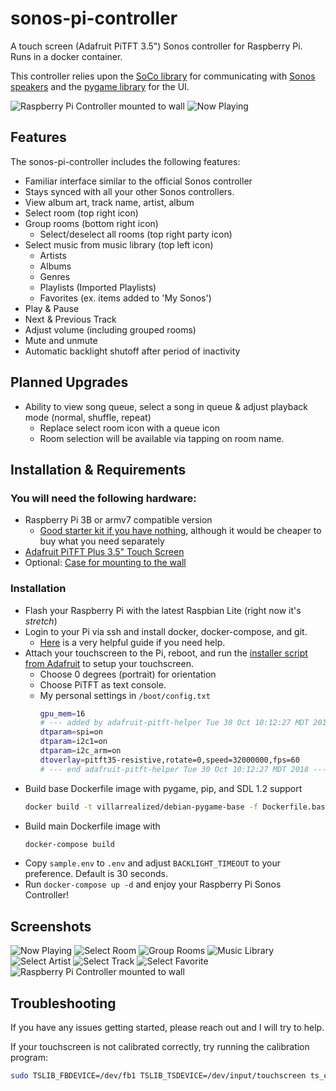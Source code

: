 # sonos-pi-controller
A touch screen (Adafruit PiTFT 3.5") Sonos controller for Raspberry Pi. Runs in a docker container.

This controller relies upon the [SoCo library](https://github.com/SoCo/SoCo) for communicating with [Sonos speakers](https://www.sonos.com/en-us/system) and the [pygame library](https://github.com/pygame/pygame) for the UI.

![Raspberry Pi Controller mounted to wall](./resources/screenshots/controller-mounted.jpg)
![Now Playing](./resources/screenshots/now_playing.png)

## Features
The sonos-pi-controller includes the following features:

* Familiar interface similar to the official Sonos controller
* Stays synced with all your other Sonos controllers.
* View album art, track name, artist, album
* Select room (top right icon)
* Group rooms (bottom right icon)
  * Select/deselect all rooms (top right party icon)
* Select music from music library (top left icon)
  * Artists
  * Albums
  * Genres
  * Playlists (Imported Playlists)
  * Favorites (ex. items added to 'My Sonos')
* Play & Pause
* Next & Previous Track
* Adjust volume (including grouped rooms)
* Mute and unmute
* Automatic backlight shutoff after period of inactivity

## Planned Upgrades
* Ability to view song queue, select a song in queue & adjust playback mode (normal, shuffle, repeat)
  * Replace select room icon with a queue icon
  * Room selection will be available via tapping on room name.
  
## Installation & Requirements
### You will need the following hardware:

* Raspberry Pi 3B or armv7 compatible version
  * [Good starter kit if you have nothing](https://www.amazon.com/CanaKit-Raspberry-Starter-Premium-Black/dp/B07BCC8PK7), although it would be cheaper to buy what you need separately
* [Adafruit PiTFT Plus 3.5" Touch Screen](https://www.amazon.com/PiTFT-Plus-480x320-Touchscreen-Raspberry/dp/B017PDWNKE)
* Optional: [Case for mounting to the wall](https://www.amazon.com/gp/product/B07GPV61CJ)

### Installation

* Flash your Raspberry Pi with the latest Raspbian Lite (right now it's *stretch*)
* Login to your Pi via ssh and install docker, docker-compose, and git.
  * [Here](https://www.bargelt.com/setting-up-a-headless-raspberry-pi-with-ssh-docker-docker-compose-git/) is a very helpful guide if you need help.
* Attach your touchscreen to the Pi, reboot, and run the [installer script from Adafruit](https://learn.adafruit.com/adafruit-pitft-3-dot-5-touch-screen-for-raspberry-pi/easy-install-2) to setup your touchscreen.
  * Choose 0 degrees (portrait) for orientation
  * Choose PiTFT as text console.
  * My personal settings in `/boot/config.txt`
    ```bash
    gpu_mem=16
    # --- added by adafruit-pitft-helper Tue 30 Oct 10:12:27 MDT 2018 ---
    dtparam=spi=on
    dtparam=i2c1=on
    dtparam=i2c_arm=on
    dtoverlay=pitft35-resistive,rotate=0,speed=32000000,fps=60
    # --- end adafruit-pitft-helper Tue 30 Oct 10:12:27 MDT 2018 ---
    ```
* Build base Dockerfile image with pygame, pip, and SDL 1.2 support
  ```bash
  docker build -t villarrealized/debian-pygame-base -f Dockerfile.base .
  ```
* Build main Dockerfile image with 
  ```bash
  docker-compose build
  ```
* Copy `sample.env` to `.env` and adjust `BACKLIGHT_TIMEOUT` to your preference. Default is 30 seconds.
* Run `docker-compose up -d` and enjoy your Raspberry Pi Sonos Controller!

## Screenshots
![Now Playing](./resources/screenshots/now_playing.png)
![Select Room](./resources/screenshots/room_select.png)
![Group Rooms](./resources/screenshots/group_rooms.png)
![Music Library](./resources/screenshots/music_library.png)
![Select Artist](./resources/screenshots/artists.png)
![Select Track](./resources/screenshots/select_track.png)
![Select Favorite](./resources/screenshots/favorites.png)
![Raspberry Pi Controller mounted to wall](./resources/screenshots/controller-mounted.jpg)


## Troubleshooting
If you have any issues getting started, please reach out and I will try to help.

If your touchscreen is not calibrated correctly, try running the calibration program:
  ```bash
  sudo TSLIB_FBDEVICE=/dev/fb1 TSLIB_TSDEVICE=/dev/input/touchscreen ts_calibrate
  ```

